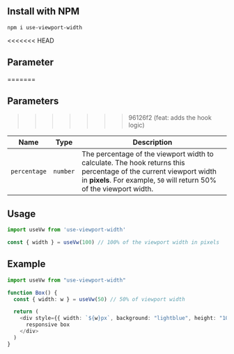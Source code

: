 ## Install with NPM

```
npm i use-viewport-width
```

<<<<<<< HEAD
## Parameter
=======
## Parameters
>>>>>>> 96126f2 (feat: adds the hook logic)

| Name        | Type     | Description |
|------------|---------|---------|
| `percentage` | `number` | The percentage of the viewport width to calculate. The hook returns this percentage of the current viewport width in **pixels**. For example, `50` will return 50% of the viewport width. |

## Usage

```typescript
import useVw from 'use-viewport-width'

const { width } = useVw(100) // 100% of the viewport width in pixels
```





## Example

```typescript
import useVw from "use-viewport-width"

function Box() {
  const { width: w } = useVw(50) // 50% of viewport width

  return (
    <div style={{ width: `${w}px`, background: "lightblue", height: "100px" }}>
      responsive box
    </div>
  )
}
```
